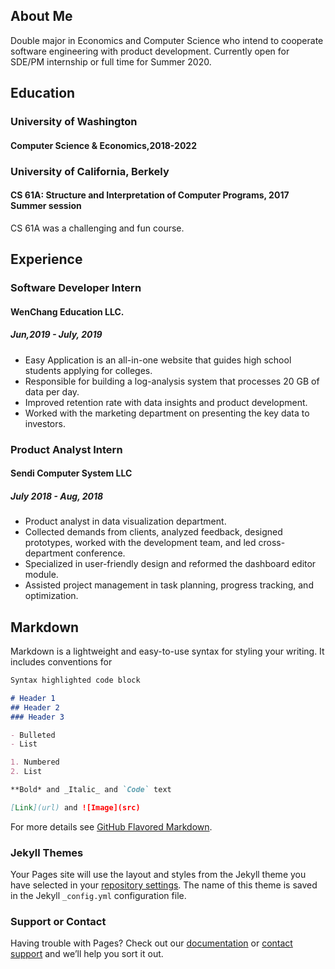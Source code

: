 ## About Me
Double major in Economics and Computer Science who intend to cooperate software engineering with product development.
Currently open for SDE/PM internship or full time for Summer 2020. 

## Education

### University of Washington
#### Computer Science & Economics,2018-2022

### University of California, Berkely
#### CS 61A: Structure and Interpretation of Computer Programs, 2017 Summer session
CS 61A was a challenging and fun course.


## Experience

### Software Developer Intern
#### WenChang Education LLC.
##### Jun,2019 - July, 2019
- Easy Application is an all-in-one website that guides high school students applying for colleges.
- Responsible for building a log-analysis system that processes 20 GB of data per day.
- Improved retention rate with data insights and product development.
- Worked with the marketing department on presenting the key data to investors. 

### Product Analyst Intern
#### Sendi Computer System LLC
##### July 2018 - Aug, 2018
- Product analyst in data visualization department.
- Collected demands from clients, analyzed feedback, designed prototypes, worked with the development team, and led cross-department conference.
- Specialized in user-friendly design and reformed the dashboard editor module.
- Assisted project management in task planning, progress tracking, and optimization.

## Markdown

Markdown is a lightweight and easy-to-use syntax for styling your writing. It includes conventions for

```markdown
Syntax highlighted code block

# Header 1
## Header 2
### Header 3

- Bulleted
- List

1. Numbered
2. List

**Bold* and _Italic_ and `Code` text

[Link](url) and ![Image](src)
```

For more details see [GitHub Flavored Markdown](https://guides.github.com/features/mastering-markdown/).

### Jekyll Themes

Your Pages site will use the layout and styles from the Jekyll theme you have selected in your [repository settings](https://github.com/JinghuaWang/JinghuaWang.github.io/settings). The name of this theme is saved in the Jekyll `_config.yml` configuration file.

### Support or Contact

Having trouble with Pages? Check out our [documentation](https://help.github.com/categories/github-pages-basics/) or [contact support](https://github.com/contact) and we’ll help you sort it out.
